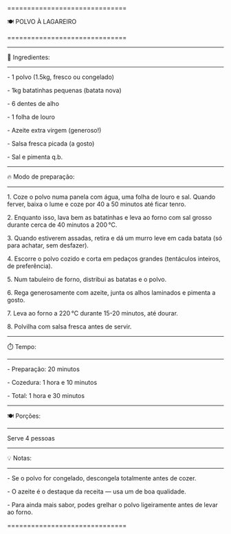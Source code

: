 ==============================

🍽️  POLVO À LAGAREIRO

==============================

---

📝 Ingredientes:

---

\- 1 polvo (1.5kg, fresco ou congelado)

\- 1kg batatinhas pequenas (batata nova)

\- 6 dentes de alho

\- 1 folha de louro

\- Azeite extra virgem (generoso!)

\- Salsa fresca picada (a gosto)

\- Sal e pimenta q.b.



---

🔥 Modo de preparação:

---

1\. Coze o polvo numa panela com água, uma folha de louro e sal. Quando ferver, baixa o lume e coze por 40 a 50 minutos até ficar tenro.

2\. Enquanto isso, lava bem as batatinhas e leva ao forno com sal grosso durante cerca de 40 minutos a 200 °C.

3\. Quando estiverem assadas, retira e dá um murro leve em cada batata (só para achatar, sem desfazer).

4\. Escorre o polvo cozido e corta em pedaços grandes (tentáculos inteiros, de preferência).

5\. Num tabuleiro de forno, distribui as batatas e o polvo.

6\. Rega generosamente com azeite, junta os alhos laminados e pimenta a gosto.

7\. Leva ao forno a 220 °C durante 15-20 minutos, até dourar.

8\. Polvilha com salsa fresca antes de servir.



---

⏱️ Tempo:

---

\- Preparação: 20 minutos

\- Cozedura: 1 hora e 10 minutos

\- Total: 1 hora e 30 minutos



---

🍽️ Porções:

---

Serve 4 pessoas



---

💡 Notas:

---

\- Se o polvo for congelado, descongela totalmente antes de cozer.

\- O azeite é o destaque da receita — usa um de boa qualidade.

\- Para ainda mais sabor, podes grelhar o polvo ligeiramente antes de levar ao forno.



==============================

